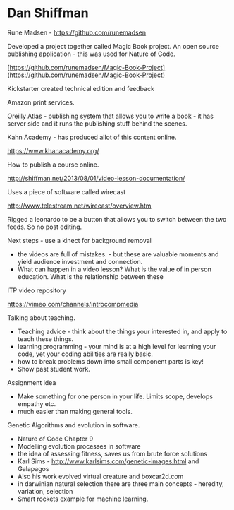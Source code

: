 # Dan Shiffman

Rune Madsen - [](https://github.com/runemadsen)https://github.com/runemadsen

Developed a project together called Magic Book project. An open source publishing application - this was used for Nature of Code.

[](https://github.com/runemadsen/Magic-Book-Project)[https://github.com/runemadsen/Magic-Book-Project](https://github.com/runemadsen/Magic-Book-Project)

Kickstarter created technical edition and feedback

Amazon print services.

Oreilly Atlas - publishing system that allows you to write a book - it has server side and it runs the publishing stuff behind the scenes.

Kahn Academy - has produced allot of this content online. 

[](https://www.khanacademy.org/)https://www.khanacademy.org/

How to publish a course online.

[](http://shiffman.net/2013/08/01/video-lesson-documentation/)http://shiffman.net/2013/08/01/video-lesson-documentation/

Uses a piece of software called wirecast

[](http://www.telestream.net/wirecast/overview.htm)http://www.telestream.net/wirecast/overview.htm

Rigged a leonardo to be a button that allows you to switch between the two feeds. So no post editing. 

Next steps - use a kinect for background removal

*   the videos are full of mistakes. - but these are valuable moments and yield audience investment and connection. 
*   What can happen in a video lesson? What is the value of in person education. What is the relationship between these

ITP video repository

[](https://vimeo.com/channels/introcompmedia)https://vimeo.com/channels/introcompmedia

Talking about teaching.

*   Teaching advice - think about the things your interested in, and apply to teach these things.
*   learning programming - your mind is at a high level for learning your code, yet your coding abilities are really basic. 
*   how to break problems down into small component parts is key!
*   Show past student work.

Assignment idea

*   Make something for one person in your life. Limits scope, develops empathy etc.
*   much easier than making general tools.

Genetic Algorithms and evolution in software.

*   Nature of Code Chapter 9
*   Modelling evolution processes in software
*   the idea of assessing fitness, saves us from brute force solutions
*   Karl Sims - [](http://www.karlsims.com/genetic-images.html)http://www.karlsims.com/genetic-images.html and Galapagos
*   Also his work evolved virtual creature and boxcar2d.com
*   in darwinian natural selection there are three main concepts - heredity, variation, selection
*   Smart rockets example for machine learning. 